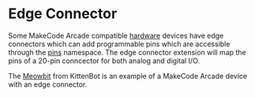 # Edge Connector

Some MakeCode Arcade compatible [hardware](/arcade-devices) devices have edge connectors which can add programmable pins which are accessible through the [pins](/reference/pins) namespace. The edge connector extension will map the pins of a 20-pin conncector for both analog and digital I/O.

The [Meowbit](https://www.kittenbot.cc/collections/frontpage/products/meowbit-codable-console-for-microsoft-makecode-arcade) from KittenBot is an example of a MakeCode Arcade device with an edge connector.
